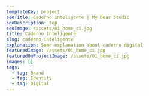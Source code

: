```yaml
---
templateKey: project
seoTitle: Caderno Inteligente | My Dear Studio
seoDescription: top
seoImage: /assets/01_home_ci.jpg
title: Caderno Inteligente
slug: caderno-inteligente
explanation: Some explanation about caderno digital
featuredImage: /assets/01_home_ci.jpg
featuredOnProjectImage: /assets/01_home_ci.jpg
images: []
tags:
  - tag: Brand
  - tag: Identity
  - tag: Digital
---
```


